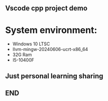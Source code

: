 ## Vscode cpp project demo
# System environment:
+ Windows 10 LTSC
+ llvm-mingw-20240606-ucrt-x86_64
+ 32G Ram
+ I5-10400F

## Just personal learning sharing
## END
